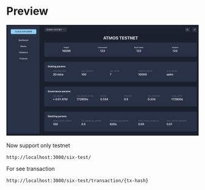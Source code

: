 # Preview

![Preview](assets/images/preview.png)

Now support only testnet
```
http://localhost:3000/six-test/
```

For see transaction
```
http://localhost:3000/six-test/transaction/{tx-hash}
```
